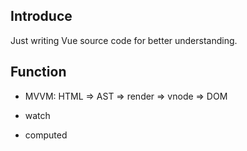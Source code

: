## Introduce

Just writing Vue source code for better understanding.

## Function

- MVVM: HTML => AST => render => vnode => DOM

- watch

- computed
